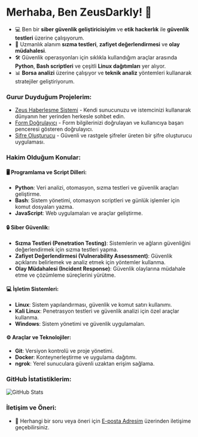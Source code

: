 # Merhaba, Ben ZeusDarkly! 👋

- 💻 Ben bir **siber güvenlik geliştiricisiyim** ve **etik hackerlık** ile **güvenlik testleri** üzerine çalışıyorum.
- 🔐 Uzmanlık alanım **sızma testleri**, **zafiyet değerlendirmesi** ve **olay müdahalesi**.
- 🛠️ Güvenlik operasyonları için sıklıkla kullandığım araçlar arasında **Python**, **Bash scriptleri** ve çeşitli **Linux dağıtımları** yer alıyor.
- 📊 **Borsa analizi** üzerine çalışıyor ve **teknik analiz** yöntemleri kullanarak stratejiler geliştiriyorum.

### Gurur Duyduğum Projelerim:
- [Zeus Haberleşme Sistemi](https://github.com/zeusdarkly/Zeus-Haberlesme-Sistemi) - Kendi sunucunuzu ve istemcinizi kullanarak dünyanın her yerinden herkesle sohbet edin.
- [Form Doğrulayıcı](https://github.com/zeusdarkly/speed-checker) - Form bilgilerinizi doğrulayan ve kullanıcıya başarı penceresi gösteren doğrulayıcı.
- [Şifre Oluşturucu](https://github.com/zeusdarkly/Sifre-Olusturucu) - Güvenli ve rastgele şifreler üreten bir şifre oluşturucu uygulaması.

### Hakim Olduğum Konular:
#### 🖥️ Programlama ve Script Dilleri:
- **Python**: Veri analizi, otomasyon, sızma testleri ve güvenlik araçları geliştirme.
- **Bash**: Sistem yönetimi, otomasyon scriptleri ve günlük işlemler için komut dosyaları yazma.
- **JavaScript**: Web uygulamaları ve araçlar geliştirme.

#### 🔒 Siber Güvenlik:
- **Sızma Testleri (Penetration Testing)**: Sistemlerin ve ağların güvenliğini değerlendirmek için sızma testleri yapma.
- **Zafiyet Değerlendirmesi (Vulnerability Assessment)**: Güvenlik açıklarını belirlemek ve analiz etmek için yöntemler kullanma.
- **Olay Müdahalesi (Incident Response)**: Güvenlik olaylarına müdahale etme ve çözümleme süreçlerini yürütme.

#### 💻 İşletim Sistemleri:
- **Linux**: Sistem yapılandırması, güvenlik ve komut satırı kullanımı.
- **Kali Linux**: Penetrasyon testleri ve güvenlik analizi için özel araçlar kullanma.
- **Windows**: Sistem yönetimi ve güvenlik uygulamaları.

#### ⚙️ Araçlar ve Teknolojiler:
- **Git**: Versiyon kontrolü ve proje yönetimi.
- **Docker**: Konteynerleştirme ve uygulama dağıtımı.
- **ngrok**: Yerel sunuculara güvenli uzaktan erişim sağlama.

### GitHub İstatistiklerim:
![GitHub Stats](https://github-readme-stats.vercel.app/api?username=zeusdarkly&show_icons=true&theme=radical)

### İletişim ve Öneri:
- 📧 Herhangi bir soru veya öneri için [E-posta Adresim](mailto:yazilim887@gmail.com) üzerinden iletişime geçebilirsiniz.
